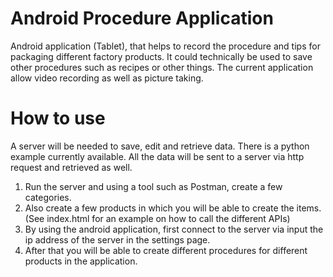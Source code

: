 # Android Procedure Application

Android application (Tablet), that helps to record the procedure and tips for packaging different factory products. 
It could technically be used to save other procedures such as recipes or other things.
The current application allow video recording as well as picture taking.

# How to use
A server will be needed to save, edit and retrieve data. There is a python example currently available.
All the data will be sent to a server via http request and retrieved as well.

1. Run the server and using a tool such as Postman, create a few categories.
2. Also create a few products in which you will be able to create the items.
(See index.html for an example on how to call the different APIs)
3. By using the android application, first connect to the server via input the ip address of the server in the settings page.
4. After that you will be able to create different procedures for different products in the application.

